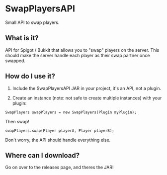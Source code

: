 # SwapPlayersAPI
Small API to swap players.
## What is it?
API for Spigot / Bukkit that allows you to "swap" players on the server.
This should make the server handle each player as their swap partner once swapped.
## How do I use it?
1. Include the SwapPlayersAPI JAR in your project, it's an API, not a plugin.

2. Create an instance (note: not safe to create multiple instances) with your plugin:
```
SwapPlayers swapPlayers = new SwapPlayers(Plugin myPlugin);
```
Then swap!
```
swapPlayers.swap(Player playerA, Player playerB);
```
Don't worry, the API should handle everything else.
## Where can I download?
Go on over to the releases page, and theres the JAR!
